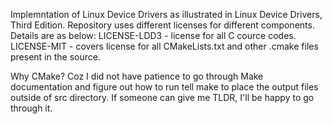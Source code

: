 Implemntation of Linux Device Drivers as illustrated in Linux Device Drivers, Third Edition.
Repository uses different licenses for different components. Details are as below:
LICENSE-LDD3 - license for all C cource codes.
LICENSE-MIT - covers license for  all CMakeLists.txt and other .cmake files present in the source.

Why CMake?
Coz I did not have patience to go through Make documentation and figure out how to run tell make to place the output files outside of src directory. If someone can give me TLDR, I'll be happy to go through it.